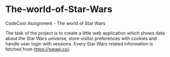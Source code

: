 # The-world-of-Star-Wars
CodeCool Assignment - The world of Star Wars

The task of the project is to create a little web application which shows data about the Star Wars universe, store visitor preferences with cookies and handle user login with sessions.
Every Star Wars related information is fetched from https://swapi.co/.

